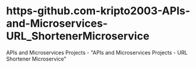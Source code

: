 # https-github.com-kripto2003-APIs-and-Microservices-URL_ShortenerMicroservice
APIs and Microservices Projects - "APIs and Microservices Projects - URL Shortener Microservice"
